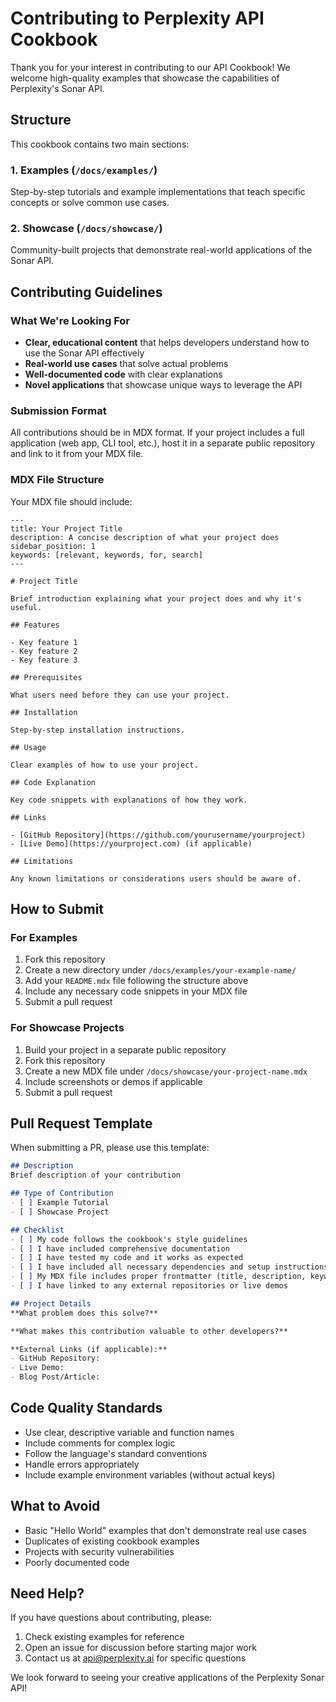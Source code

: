 # Contributing to Perplexity API Cookbook

Thank you for your interest in contributing to our API Cookbook! We welcome high-quality examples that showcase the capabilities of Perplexity's Sonar API.

## Structure

This cookbook contains two main sections:

### 1. **Examples** (`/docs/examples/`)
Step-by-step tutorials and example implementations that teach specific concepts or solve common use cases.

### 2. **Showcase** (`/docs/showcase/`)
Community-built projects that demonstrate real-world applications of the Sonar API.

## Contributing Guidelines

### What We're Looking For

- **Clear, educational content** that helps developers understand how to use the Sonar API effectively
- **Real-world use cases** that solve actual problems
- **Well-documented code** with clear explanations
- **Novel applications** that showcase unique ways to leverage the API

### Submission Format

All contributions should be in MDX format. If your project includes a full application (web app, CLI tool, etc.), host it in a separate public repository and link to it from your MDX file.

### MDX File Structure

Your MDX file should include:

```mdx
---
title: Your Project Title
description: A concise description of what your project does
sidebar_position: 1
keywords: [relevant, keywords, for, search]
---

# Project Title

Brief introduction explaining what your project does and why it's useful.

## Features

- Key feature 1
- Key feature 2
- Key feature 3

## Prerequisites

What users need before they can use your project.

## Installation

Step-by-step installation instructions.

## Usage

Clear examples of how to use your project.

## Code Explanation

Key code snippets with explanations of how they work.

## Links

- [GitHub Repository](https://github.com/yourusername/yourproject)
- [Live Demo](https://yourproject.com) (if applicable)

## Limitations

Any known limitations or considerations users should be aware of.
```

## How to Submit

### For Examples

1. Fork this repository
2. Create a new directory under `/docs/examples/your-example-name/`
3. Add your `README.mdx` file following the structure above
4. Include any necessary code snippets in your MDX file
5. Submit a pull request

### For Showcase Projects

1. Build your project in a separate public repository
2. Fork this repository
3. Create a new MDX file under `/docs/showcase/your-project-name.mdx`
4. Include screenshots or demos if applicable
5. Submit a pull request

## Pull Request Template

When submitting a PR, please use this template:

```markdown
## Description
Brief description of your contribution

## Type of Contribution
- [ ] Example Tutorial
- [ ] Showcase Project

## Checklist
- [ ] My code follows the cookbook's style guidelines
- [ ] I have included comprehensive documentation
- [ ] I have tested my code and it works as expected
- [ ] I have included all necessary dependencies and setup instructions
- [ ] My MDX file includes proper frontmatter (title, description, keywords)
- [ ] I have linked to any external repositories or live demos

## Project Details
**What problem does this solve?**

**What makes this contribution valuable to other developers?**

**External Links (if applicable):**
- GitHub Repository: 
- Live Demo: 
- Blog Post/Article: 
```

## Code Quality Standards

- Use clear, descriptive variable and function names
- Include comments for complex logic
- Follow the language's standard conventions
- Handle errors appropriately
- Include example environment variables (without actual keys)

## What to Avoid

- Basic "Hello World" examples that don't demonstrate real use cases
- Duplicates of existing cookbook examples
- Projects with security vulnerabilities
- Poorly documented code

## Need Help?

If you have questions about contributing, please:
1. Check existing examples for reference
2. Open an issue for discussion before starting major work
3. Contact us at api@perplexity.ai for specific questions

We look forward to seeing your creative applications of the Perplexity Sonar API!
